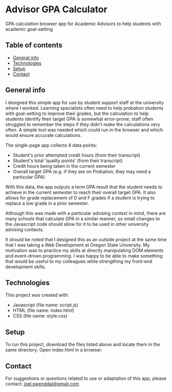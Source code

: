 # Advisor GPA Calculator
GPA calculation browser app for Academic Advisors to help students with academic goal-setting

## Table of contents

* [General info](#general-info)
* [Technologies](#technologies)
* [Setup](#setup)
* [Contact](#contact)

## General info
I designed this simple app for use by student support staff at the university where I worked. Learning specialists often need to help probation students with goal-setting to improve their grades, but the calculation to help students identify their target GPA is somewhat error-prone; staff often struggled to remember the steps if they didn't make the calculations very often. A simple tool was needed which could run in the browser and which would ensure accurate calculations.

The single-page app collects 4 data points:

* Student's prior attempted credit hours (from their transcript)
* Student's total 'quality points' (from their transcript)
* Credit hours being taken in the current semester
* Overall target GPA (e.g. if they are on Probation, they may need a particular GPA)

With this data, the app outputs a term GPA result that the student needs to achieve in the current semester to reach their overall target GPA. It also allows for grade replacement of D and F grades if a student is trying to replace a low grade in a prior semester.

Although this was made with a particular advising context in mind, there are many schools that calculate GPA in a similar manner, so small changes to the Javascript code should allow for it to be used in other university advising contexts.

It should be noted that I designed this as an outside project at the same time that I was taking a Web Development at Oregon State University. My motivation was to practice my skills at directly manipulating DOM elements and event-driven programming. I was happy to be able to make something that would be useful to my colleagues while strengthing my front-end development skills.

## Technologies

This project was created with:

* Javascript (file name: script.js)
* HTML (file name: index.html)
* CSS (file name: style.css)

## Setup

To run this project, download the files listed above and locate them in the same directory. Open index.html in a browser.

## Contact
For suggestions or questions related to use or adaptation of this app, please contact: joel.swenddal@gmail.com


